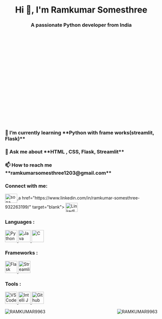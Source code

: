 <div class="header-section" style="height:10%;width: 100%;text-align: center;" align="center">
    <h1 >Hi 👋, I'm Ramkumar Somesthree</h1>
    <h3 >A passionate Python developer from India</h3>
</div>

<div class="hero-top-section"">
 <div class="hero-top-txt">
    <h3> 🌱 I’m currently learning **Python with frame works(streamlit, Flask)** </h3>
    <h3> 💬 Ask me about **HTML , CSS, Flask, Streamlit**
    </h3>
    <h3> 📫 How to reach me **ramkumarsomesthree1203@gmail.com**</h3>
 </div>
 <div class="hero-img-section">
    <!-- <img src="https://cdn.dribbble.com/users/1162077/screenshots/3848914/programmer.gif"  align="right" alt="Coding" width="300> -->
   </div>
</div>
<div class="hero-body-section">
    <div class="social-media-section">
        <h3>Connect with me:</h3>
        <p >
         <a href="https://www.instagram.com/ram_vj1203" target="blank">
            <img align="center" src="https://raw.githubusercontent.com/rahuldkjain/github-profile-readme-generator/master/src/images/icons/Social/instagram.svg" alt="sona code" height="30" width="40" />
         </a>
            a href="https://www.linkedin.com/in/ramkumar-somesthree-932263199/" target="blank">
            <img align="center" src="https://app.gemoo.com/share/image-annotation/607354640555184128?codeId=PYarkL0jB9k8O&origin=imageurlgenerator&card=607354636742561792" alt="LinkedIn" height="30" width="40" />
         </a>
        </p>
    </div>
    <div class="language-section">
        <h3 align="left">Languages :</h3>
        <p aligh="left">
         <a href="https://www.python.org/" target="_blank" rel="noreferrer"> 
            <img src="https://i.postimg.cc/0QVm2B03/python.png" alt="Python" width="40" height="40"/> 
         </a>
         <a href="https://www.java.com/en/" target="_blank" rel="noreferrer"> 
            <img src="https://i.postimg.cc/VNqsR0SW/Java-Logo.png" alt="Java" width="40" height="40"/> 
         </a>
         <a href="https://www.w3schools.com/c/c_intro.php" target="_blank" rel="noreferrer">
             <img src="https://i.postimg.cc/m2gwWQBh/c.png" alt="C" width="40" height="40"/> 
         </a>
        </p>
    </div>
    <div class="framework-section">
        <h3>Frameworks :</h3>
        <p >
            <a href="https://flask.palletsprojects.com/en/3.0.x/" target="_blank" rel="noreferrer" >
                 <img src="https://i.postimg.cc/cCXP40v3/flask-logo-icon.webp" alt="Flask" width="40" height="40"/> 
            </a> 
            <a href="https://streamlit.io/" target="_blank" rel="noreferrer"> 
                <img src="https://i.postimg.cc/SNjMr4Wt/streamlit.png" alt="Streamlit" width="40" height="40"/> 
            </a>
        </p>
    </div>
    <div class="tools-section">
        <h3 align="left">Tools :</h3>
        <p align="left"> 
            <a href="https://code.visualstudio.com/" target="_blank" rel="noreferrer"> 
                <img src="https://i.postimg.cc/7hc78t3k/visualstudio-code-card.png" alt="VS Code" width="40" height="40"/> 
            </a>  
            <a href="https://www.jetbrains.com/idea/" target="_blank" rel="noreferrer"> 
                <img src="https://i.postimg.cc/g08PvxSq/Intelli-J-IDEA-Icon.png" alt="Intelli J" width="40" height="40"/> 
            </a>  
            <a href="https://github.com/RAMKUMAR9963" target="_blank" rel="noreferrer"> 
                <img src="https://i.postimg.cc/PqjdVb8F/Git-Hub-logo.png" alt="Github" width="40" height="40"/> 
            </a>   
        </p>
    </div>
</div>

<div class="footer-section">
    <p><img align="left" src="https://github-readme-stats.vercel.app/api/top-langs?username=RAMKUMAR9963&show_icons=true&locale=en&layout=compact" alt="RAMKUMAR9963" /></p>
    <p>&nbsp;<img align="right" src="https://github-readme-stats.vercel.app/api?username=RAMKUMAR9963&show_icons=true&locale=en" alt="RAMKUMAR9963" /></p>
</div>
